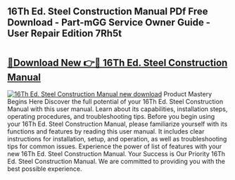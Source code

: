 ## 16Th Ed. Steel Construction Manual PDf Free Download - Part-mGG Service Owner Guide - User Repair Edition 7Rh5t

# <h2><a href="http://bc10454.oget.top/?id=16Th+Ed.+Steel+Construction+Manual">🔗Download New 👉🔴 16Th Ed. Steel Construction Manual</a></h2>

[![16Th Ed. Steel Construction Manual new download](https://i.imgur.com/5g1atiW.png)](http://bc10454.oget.top/?id=16Th+Ed.+Steel+Construction+Manual)
Product Mastery Begins Here Discover the full potential of your 16Th Ed. Steel Construction Manual with this user manual. Learn about its capabilities, installation steps, operating procedures, and troubleshooting tips. Before you begin using your 16Th Ed. Steel Construction Manual, please familiarize yourself with its functions and features by reading this user manual. It includes clear instructions for installation, setup, and operation, as well as troubleshooting tips for common issues. Experience the power of list of features with your new 16Th Ed. Steel Construction Manual. Your Success is Our Priority 16Th Ed. Steel Construction Manual. We are committed to providing you with the best possible experience.
